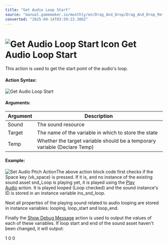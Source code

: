 ```yaml
---
title: "Get Audio Loop Start"
source: "manual.gamemaker.io/monthly/en/Drag_And_Drop/Drag_And_Drop_Reference/Audio/Get_Audio_Loop_Start.htm"
converted: "2025-09-14T03:59:23.306Z"
---
```


# ![Get Audio Loop Start Icon](../../../assets/Images/Scripting_Reference/Drag_And_Drop/Reference/Audio/i_Audio_Get_Audio_Loop_Start.png) Get Audio Loop Start

This action is used to get the start point of the audio's loop.

#### Action Syntax:

![Get Audio Loop Start](../../../assets/Images/Scripting_Reference/Drag_And_Drop/Reference/Audio/a_Audio_Get_Audio_Loop_Start.png)

#### Arguments:

| Argument | Description |
| --- | --- |
| Sound | The sound resource |
| Target | The name of the variable in which to store the state |
| Temp | Whether the target variable should be a temporary variable (Declare Temp) |

#### Example:

![Set Audio Pitch Action](../../../assets/Images/Scripting_Reference/Drag_And_Drop/Reference/Audio/e_Audio_Loop_Getters.png)The above action block code first checks if the Space key (vk\_space) is pressed. If it is, and no instance of the existing sound asset snd\_Loop is playing yet, it is played using the [Play Audio](Play_Audio.md) action. It is played looped (Loop checked) and the sound instance's ID is stored in an instance variable ins\_snd\_loop.

Next all properties of the playing sound related to audio looping are stored in instance variables: looping, loop\_start and loop\_end.

Finally the [Show Debug Message](../Miscellaneous/Show_Debug_Message.md) action is used to output the values of each of these variables. If loop start and end of the sound asset haven't been changed, it will output:

1
0
0